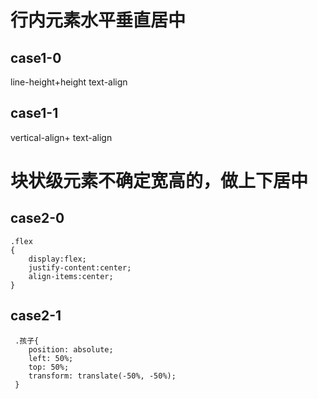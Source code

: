 # 行内元素水平垂直居中
## case1-0
line-height+height
text-align
## case1-1
vertical-align+
text-align
# 块状级元素不确定宽高的，做上下居中

## case2-0

```
.flex
{
    display:flex;
    justify-content:center;
    align-items:center;
}
```
## case2-1
```
 .孩子{
    position: absolute;
    left: 50%;
    top: 50%;
    transform: translate(-50%, -50%);
 } 
```
